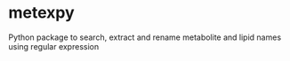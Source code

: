 # metexpy
Python package to search, extract and rename metabolite and lipid names using regular expression
